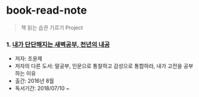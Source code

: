 # book-read-note
> 책 읽는 습관 기르기 Project


### 1. [내가 단단해지는 새벽공부, 천년의 내공](https://github.com/jukyellow/book-read-note/blob/master/01_%EB%82%B4%EA%B0%80%20%EB%8B%A8%EB%8B%A8%ED%95%B4%EC%A7%80%EB%8A%94%20%EC%83%88%EB%B2%BD%EA%B3%B5%EB%B6%80%2C%20%EC%B2%9C%EB%85%84%EC%9D%98%20%EB%82%B4%EA%B3%B5(%EC%A1%B0%EC%9C%A4%EC%A0%9C)/README.md "링크 제목 ")  
- 저자: 조윤제  
- 저자의 다른 도서: 말공부, 인문으로 통찰하고 감성으로 통합하라, 내가 고전을 공부하는 이유  
- 출간: 2016년 8월
- 독서기간: 2018/07/10 ~ 



